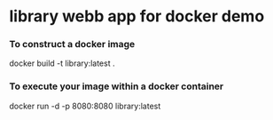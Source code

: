 # library webb app for docker demo

### To construct a docker image
docker build -t library:latest .

### To execute your image within a docker container
docker run -d -p 8080:8080 library:latest

